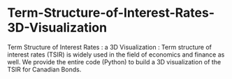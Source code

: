 # Term-Structure-of-Interest-Rates-3D-Visualization
Term Structure of Interest Rates : a 3D Visualization : Term structure of interest rates (TSIR) is widely used in the field of economics and finance as well. We provide the entire code (Python) to build a 3D visualization of the TSIR for Canadian Bonds.
